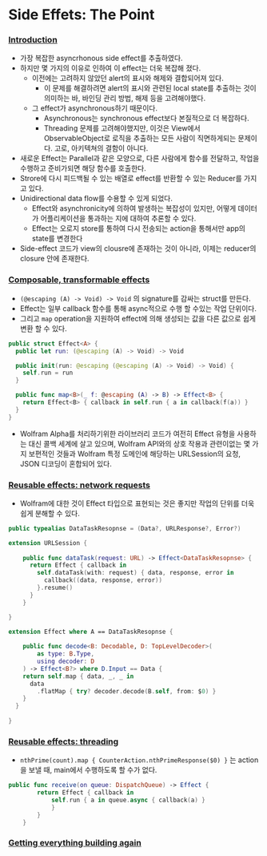 # Side Effets: The Point

### [Introduction](https://www.pointfree.co/collections/composable-architecture/side-effects/ep79-effectful-state-management-the-point#t5)

- 가장 복잡한 asyncrhonous side effect를  추출하였다. 
- 하지만 몇 가지의 이유로 인하여 이 effect는 더욱 복잡해 졌다.
  - 이전에는 고려하지 않았던 alert의 표시와 해제와 결합되어져 있다.
    - 이 문제를 해결하려면 alert의 표시와 관련된 local state를 추출하는 것이 의미하는 바, 바인딩 관리 방법, 해제 등을 고려해야했다.
  - 그 effect가 asynchronous하기 때문이다. 
    - Asynchronous는 synchronous effect보다 본질적으로 더 복잡하다.
    - Threading 문제를 고려해야했지만, 이것은 View에서 ObservableObject로 로직을 추출하는 모든 사람이 직면하게되는 문제이다. 고로, 아키텍쳐의 결함이 아니다. 
- 새로운 Effect는 Parallel과 같은 모양으로, 다른 사람에게 함수를 전달하고, 작업을 수행하고 준비가되면 해당 함수를 호출한다.
- Strore에 다시 피드백될 수 있는 배열로 effect를 반환할 수 있는 Reducer를 가지고 있다.
- Unidirectional data flow를 수용할 수 있게 되었다.
  - Effect와 asynchronicity에 의하여 발생하는 복잡성이 있지만, 어떻게 데이터가 어플리케이션을 통과하는 지에 대하여 추론할 수 있다.
  - Effect는 오로지 store를 통하여 다시 전송되는 action을 통해서만 app의 state를 변경한다 
- Side-effect 코드가 view의 clousre에 존재하는 것이 아니라, 이제는 reducer의 closure 안에 존재한다.

### [Composable, transformable effects](https://www.pointfree.co/collections/composable-architecture/side-effects/ep79-effectful-state-management-the-point#t253)

- `(@escaping (A) -> Void) -> Void`  의 signature를 감싸는 struct를 만든다.
- Effect는 일부 callback 함수를 통해 async적으로 수행 할 수있는 작업 단위이다.
- 그리고 `map`  operation을 지원하여 effect에 의해 생성되는 값을 다른 값으로 쉽게 변환 할 수 있다.

```swift
public struct Effect<A> {
  public let run: (@escaping (A) -> Void) -> Void

  public init(run: @escaping (@escaping (A) -> Void) -> Void) {
    self.run = run
  }

  public func map<B>(_ f: @escaping (A) -> B) -> Effect<B> {
    return Effect<B> { callback in self.run { a in callback(f(a)) }
  }
}
```

- Wolfram Alpha를 처리하기위한 라이브러리 코드가 여전히 Effect 유형을 사용하는 대신 콜백 세계에 살고 있으며,  Wolfram API와의 상호 작용과 관련이없는 몇 가지 보편적인 것들과 Wolfram 특정 도메인에 해당하는 URLSession의 요청, JSON 디코딩이 혼합되어 있다.

### [Reusable effects: network requests](https://www.pointfree.co/collections/composable-architecture/side-effects/ep79-effectful-state-management-the-point#t676)

- Wolfram에 대한 것이 Effect 타입으로 표현되는 것은 좋지만 작업의 단위를 더욱 쉽게 분해할 수 있다.

```swift
public typealias DataTaskResopnse = (Data?, URLResponse?, Error?)

extension URLSession {
    
    public func dataTask(request: URL) -> Effect<DataTaskResopnse> {
      return Effect { callback in
        self.dataTask(with: request) { data, response, error in
          callback((data, response, error))
        }.resume()
      }
    }

}

extension Effect where A == DataTaskResopnse {
    
    public func decode<B: Decodable, D: TopLevelDecoder>(
        as type: B.Type,
        using decoder: D
    ) -> Effect<B?> where D.Input == Data {
    return self.map { data, _, _ in
      data
        .flatMap { try? decoder.decode(B.self, from: $0) }
    }
  }
    
}
```

### [Reusable effects: threading](https://www.pointfree.co/collections/composable-architecture/side-effects/ep79-effectful-state-management-the-point#t1022)

- `nthPrime(count).map { CounterAction.nthPrimeResponse($0) }`  는 action을 보낼 때, main에서 수행하도록 할 수가 없다.

```swift
public func receive(on queue: DispatchQueue) -> Effect {
        return Effect { callback in
            self.run { a in queue.async { callback(a) }
            }
        }
    }
```

### [Getting everything building again](https://www.pointfree.co/collections/composable-architecture/side-effects/ep79-effectful-state-management-the-point#t1259)


